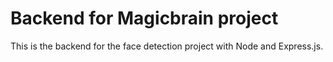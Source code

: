 # Backend for Magicbrain project

This is the backend for the face detection project with Node and Express.js.
